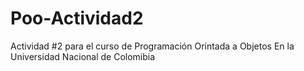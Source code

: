 # Poo-Actividad2
Actividad #2 para el curso de Programación Orintada a Objetos 
En la Universidad Nacional de Colomibia
